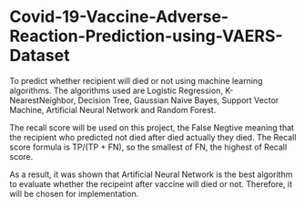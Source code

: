 # Covid-19-Vaccine-Adverse-Reaction-Prediction-using-VAERS-Dataset
To predict whether recipient will died or not using machine learning algorithms. The algorithms used are Logistic Regression, K-NearestNeighbor, Decision Tree, Gaussian Naive Bayes, Support Vector Machine, Artificial Neural Network and Random Forest.

The recall score will be used on this project, the False Negtive meaning that the recipient who predicted not died after died actually they died. The Recall score formula is TP/(TP + FN), so the smallest of FN, the highest of Recall score. 

As a result, it was shown that Artificial Neural Network is the best algorithm to evaluate whether the recipeint after vaccine will died or not. Therefore, it will be chosen for implementation.
